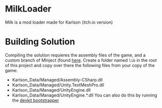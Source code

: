 # MilkLoader
Milk is a mod loader made for Karlson (itch.io version)

# Building Solution
Compiling the solution requieres the assembly files of the game, and a custom branch of MInject (found [here](https://github.com/devilExE3/MInject). Create a folder named `lib` in the root of this project and copy over there the following files from your copy of the game:
- Karlson_Data/Managed/Assembly-CSharp.dll
- Karlson_Data/Managed/Unity.TextMeshPro.dll
- Karlson_Data/Managed/UnityEngine.dll
- Karlson_Data/Managed/UnityEngine.\*.dll
You can also do this by running the [devkit bootstrapper](github.com/devilExE3/Milk)
